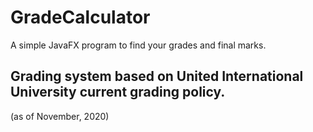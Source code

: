 # GradeCalculator

A simple JavaFX program to find your grades and final marks.
## Grading system based on United International University current grading policy.
(as of November, 2020)
